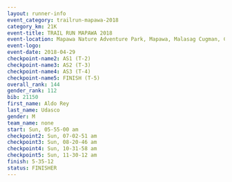 ```yaml
---
layout: runner-info 
event_category: trailrun-mapawa-2018 
category_km: 21K 
event-title: TRAIL RUN MAPAWA 2018 
event-location: Mapawa Nature Adventure Park, Mapawa, Malasag Cugman, Cagayan de Oro Philippines 
event-logo: 
event-date: 2018-04-29 
checkpoint-name2: AS1 (T-2) 
checkpoint-name3: AS2 (T-3) 
checkpoint-name4: AS3 (T-4) 
checkpoint-name5: FINISH (T-5) 
overall_rank: 144
gender_rank: 112
bib: 21150
first_name: Aldo Rey
last_name: Udasco
gender: M
team_name: none
start: Sun, 05-55-00 am
checkpoint2: Sun, 07-02-51 am
checkpoint3: Sun, 08-20-46 am
checkpoint4: Sun, 10-31-58 am
checkpoint5: Sun, 11-30-12 am
finish: 5-35-12
status: FINISHER
---
```

